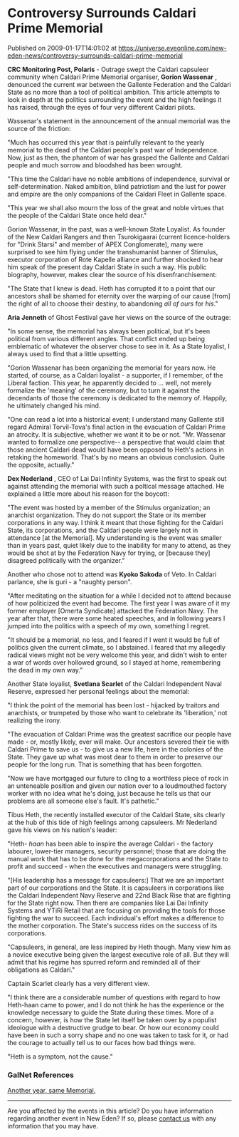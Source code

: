 # Controversy Surrounds Caldari Prime Memorial
Published on 2009-01-17T14:01:02 at https://universe.eveonline.com/new-eden-news/controversy-surrounds-caldari-prime-memorial

**CRC Monitoring Post, Polaris** \- Outrage swept the Caldari capsuleer community when Caldari Prime Memorial organiser, **Gorion Wassenar** , denounced the current war between the Gallente Federation and the Caldari State as no more than a tool of political ambition. This article attempts to look in depth at the politics surrounding the event and the high feelings it has raised, through the eyes of four very different Caldari pilots.

Wassenar's statement in the announcement of the annual memorial was the source of the friction:

"Much has occurred this year that is painfully relevant to the yearly memorial to the dead of the Caldari people's past war of Independence. Now, just as then, the phantom of war has grasped the Gallente and Caldari people and much sorrow and bloodshed has been wrought.

"This time the Caldari have no noble ambitions of independence, survival or self-determination. Naked ambition, blind patriotism and the lust for power and empire are the only companions of the Caldari Fleet in Gallente space.

"This year we shall also mourn the loss of the great and noble virtues that the people of the Caldari State once held dear."

Gorion Wassenar, in the past, was a well-known State Loyalist. As founder of the New Caldari Rangers and then Tsurokigaarai (current licence-holders for "Drink Starsi" and member of APEX Conglomerate), many were surprised to see him flying under the transhumanist banner of Stimulus, executor corporation of Rote Kapelle alliance and further shocked to hear him speak of the present day Caldari State in such a way. His public biography, however, makes clear the source of his disenfranchisement:

"The State that I knew is dead. Heth has corrupted it to a point that our ancestors shall be shamed for eternity over the warping of our cause [from] the right of all to choose their destiny, to abandoning _all of ours_ for _his_."

**Aria Jenneth** of Ghost Festival gave her views on the source of the outrage:

"In some sense, the memorial has always been political, but it's been political from various different angles. That conflict ended up being emblematic of whatever the observer chose to see in it. As a State loyalist, I always used to find that a little upsetting.

"Gorion Wassenar has been organizing the memorial for years now. He started, of course, as a Caldari loyalist - a supporter, if I remember, of the Liberal faction. This year, he apparently decided to ... well, not merely formalize the 'meaning' of the ceremony, but to turn it against the decendants of those the ceremony is dedicated to the memory of. Happily, he ultimately changed his mind.

"One can read a lot into a historical event; I understand many Gallente still regard Admiral Torvil-Tova's final action in the evacuation of Caldari Prime an atrocity. It is subjective, whether we want it to be or not. "Mr. Wassenar wanted to formalize one perspective-- a perspective that would claim that those ancient Caldari dead would have been opposed to Heth's actions in retaking the homeworld. That's by no means an obvious conclusion. Quite the opposite, actually."

**Dex Nederland** , CEO of Lai Dai Infinity Systems, was the first to speak out against attending the memorial with such a poltical message attached. He explained a little more about his reason for the boycott:

"The event was hosted by a member of the Stimulus organization; an anarchist organization. They do not support the State or its member corporations in any way. I think it meant that those fighting for the Caldari State, its corporations, and the Caldari people were largely not in attendance [at the Memorial]. My understanding is the event was smaller than in years past, quiet likely due to the inability for many to attend, as they would be shot at by the Federation Navy for trying, or [because they] disagreed politically with the organizer."

Another who chose not to attend was **Kyoko Sakoda** of Veto. In Caldari parlance, she is guri - a "naughty person".

"After meditating on the situation for a while I decided not to attend because of how politicized the event had become. The first year I was aware of it my former employer [Omerta Syndicate] attacked the Federation Navy. The year after that, there were some heated speeches, and in following years I jumped into the politics with a speech of my own, something I regret.

"It should be a memorial, no less, and I feared if I went it would be full of politics given the current climate, so I abstained. I feared that my allegedly radical views might not be very welcome this year, and didn't wish to enter a war of words over hollowed ground, so I stayed at home, remembering the dead in my own way."

Another State loyalist, **Svetlana Scarlet** of the Caldari Independent Naval Reserve, expressed her personal feelings about the memorial:

"I think the point of the memorial has been lost - hijacked by traitors and anarchists, or trumpeted by those who want to celebrate its 'liberation,' not realizing the irony.

"The evacuation of Caldari Prime was the greatest sacrifice our people have made - or, mostly likely, ever will make. Our ancestors severed their tie with Caldari Prime to save us - to give us a new life, here in the colonies of the State. They gave up what was most dear to them in order to preserve our people for the long run. That is something that has been forgotten.

"Now we have mortgaged our future to cling to a worthless piece of rock in an unteneable position and given our nation over to a loudmouthed factory worker with no idea what he's doing, just because he tells us that our problems are all someone else's fault. It's pathetic."

Tibus Heth, the recently installed executor of the Caldari State, sits clearly at the hub of this tide of high feelings among capsuleers. Mr Nederland gave his views on his nation's leader:

"Heth- _haan_ has been able to inspire the average Caldari - the factory labourer, lower-tier managers, security personnel; those that are doing the manual work that has to be done for the megacorporations and the State to profit and succeed - when the executives and managers were struggling.

"[His leadership has a message for capsuleers:] That we are an important part of our corporations and the State. It is capsuleers in corporations like the Caldari Independent Navy Reserve and 22nd Black Rise that are fighting for the State right now. Then there are companies like Lai Dai Infinity Systems and YTiRi Retail that are focusing on providing the tools for those fighting the war to succeed. Each individual's effort makes a difference to the mother corporation. The State's success rides on the success of its corporations.

"Capsuleers, in general, are less inspired by Heth though. Many view him as a novice executive being given the largest executive role of all. But they will admit that his regime has spurred reform and reminded all of their obligations as Caldari."

Captain Scarlet clearly has a very different view.

"I think there are a considerable number of questions with regard to how Heth-haan came to power, and I do not think he has the experience or the knowledge necessary to guide the State during these times. More of a concern, however, is how the State let itself be taken over by a populist ideologue with a destructive grudge to bear. Or how our economy could have been in such a sorry shape and no one was taken to task for it, or had the courage to actually tell us to our faces how bad things were.

"Heth is a symptom, not the cause."

### GalNet References

[Another year, same Memorial.](http://www.eve-ic.net/media/igbd/igbd.php?faction=ic&url=http%3A%2F%2Fmyeve.eve-online.com%2Fingameboard.asp%3Fa%3Dtopic%26threadID%3D951455)

 

* * *

Are you affected by the events in this article? Do you have information regarding another event in New Eden? If so, please [contact us](http://myeve.eve-online.com/news.asp?a=submitrp) with any information that you may have.
